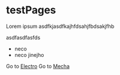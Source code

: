 # testPages

Lorem ipsum asdfkjasdfkajhfdsahjfbdsakjfhb 

asdfasdfasfds
* neco
* neco jinejho

Go to [Electro](manual_electro.md)
Go to [Mecha](manual_mecha.md)
